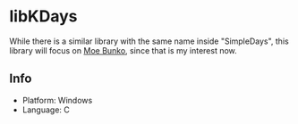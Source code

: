# libKDays

While there is a similar library with the same name inside "SimpleDays", this library will focus on [Moe Bunko](http://xs.kdays.cn/), since that is my interest now.

## Info

* Platform: Windows
* Language: C

